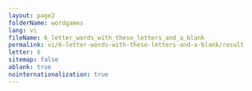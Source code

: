```yaml
---
layout: page2
folderName: wordgames
lang: vi
fileName: 6_letter_words_with_these_letters_and_a_blank
permalink: vi/6-letter-words-with-these-letters-and-a-blank/result
letter: 6
sitemap: false
ablank: true
nointernationalization: true
---
```

